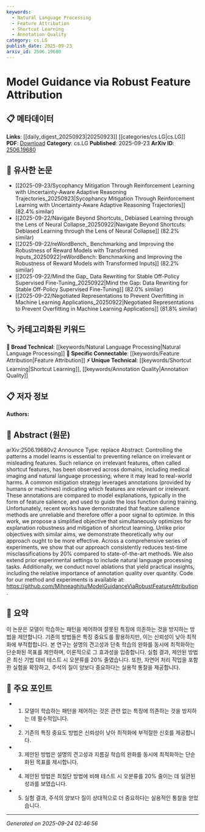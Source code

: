 ```yaml
---
keywords:
  - Natural Language Processing
  - Feature Attribution
  - Shortcut Learning
  - Annotation Quality
category: cs.LG
publish_date: 2025-09-23
arxiv_id: 2506.19680
---
```


<!-- KEYWORD_LINKING_METADATA:
{
  "processed_timestamp": "2025-09-24T02:46:56.117817",
  "vocabulary_version": "1.0",
  "selected_keywords": [
    "Natural Language Processing",
    "Feature Attribution",
    "Shortcut Learning",
    "Annotation Quality"
  ],
  "rejected_keywords": [],
  "similarity_scores": {
    "Natural Language Processing": 0.8,
    "Feature Attribution": 0.77,
    "Shortcut Learning": 0.72,
    "Annotation Quality": 0.7
  },
  "extraction_method": "AI_prompt_based",
  "budget_applied": true,
  "candidates_json": {
    "candidates": [
      {
        "surface": "Natural Language Processing",
        "canonical": "Natural Language Processing",
        "aliases": [
          "NLP"
        ],
        "category": "broad_technical",
        "rationale": "This term is a key domain where the proposed method is applied, enhancing connectivity with related works.",
        "novelty_score": 0.3,
        "connectivity_score": 0.85,
        "specificity_score": 0.7,
        "link_intent_score": 0.8
      },
      {
        "surface": "Feature Salience",
        "canonical": "Feature Attribution",
        "aliases": [
          "Feature Importance",
          "Salience Mapping"
        ],
        "category": "specific_connectable",
        "rationale": "Feature attribution is central to the paper's methodology, linking it to a broader context of model interpretability.",
        "novelty_score": 0.55,
        "connectivity_score": 0.78,
        "specificity_score": 0.82,
        "link_intent_score": 0.77
      },
      {
        "surface": "Shortcut Learning",
        "canonical": "Shortcut Learning",
        "aliases": [
          "Shortcut Features"
        ],
        "category": "unique_technical",
        "rationale": "This concept is uniquely addressed in the paper, providing insights into model training challenges.",
        "novelty_score": 0.65,
        "connectivity_score": 0.6,
        "specificity_score": 0.85,
        "link_intent_score": 0.72
      },
      {
        "surface": "Annotation Quality",
        "canonical": "Annotation Quality",
        "aliases": [
          "Quality of Annotations"
        ],
        "category": "unique_technical",
        "rationale": "The paper highlights the importance of annotation quality, offering a unique perspective on data labeling.",
        "novelty_score": 0.68,
        "connectivity_score": 0.55,
        "specificity_score": 0.8,
        "link_intent_score": 0.7
      }
    ],
    "ban_list_suggestions": [
      "model",
      "method",
      "experiment"
    ]
  },
  "decisions": [
    {
      "candidate_surface": "Natural Language Processing",
      "resolved_canonical": "Natural Language Processing",
      "decision": "linked",
      "scores": {
        "novelty": 0.3,
        "connectivity": 0.85,
        "specificity": 0.7,
        "link_intent": 0.8
      }
    },
    {
      "candidate_surface": "Feature Salience",
      "resolved_canonical": "Feature Attribution",
      "decision": "linked",
      "scores": {
        "novelty": 0.55,
        "connectivity": 0.78,
        "specificity": 0.82,
        "link_intent": 0.77
      }
    },
    {
      "candidate_surface": "Shortcut Learning",
      "resolved_canonical": "Shortcut Learning",
      "decision": "linked",
      "scores": {
        "novelty": 0.65,
        "connectivity": 0.6,
        "specificity": 0.85,
        "link_intent": 0.72
      }
    },
    {
      "candidate_surface": "Annotation Quality",
      "resolved_canonical": "Annotation Quality",
      "decision": "linked",
      "scores": {
        "novelty": 0.68,
        "connectivity": 0.55,
        "specificity": 0.8,
        "link_intent": 0.7
      }
    }
  ]
}
-->

# Model Guidance via Robust Feature Attribution

## 📋 메타데이터

**Links**: [[daily_digest_20250923|20250923]] [[categories/cs.LG|cs.LG]]
**PDF**: [Download](https://arxiv.org/pdf/2506.19680.pdf)
**Category**: cs.LG
**Published**: 2025-09-23
**ArXiv ID**: [2506.19680](https://arxiv.org/abs/2506.19680)

## 🔗 유사한 논문
- [[2025-09-23/Sycophancy Mitigation Through Reinforcement Learning with Uncertainty-Aware Adaptive Reasoning Trajectories_20250923|Sycophancy Mitigation Through Reinforcement Learning with Uncertainty-Aware Adaptive Reasoning Trajectories]] (82.4% similar)
- [[2025-09-22/Navigate Beyond Shortcuts_ Debiased Learning through the Lens of Neural Collapse_20250922|Navigate Beyond Shortcuts: Debiased Learning through the Lens of Neural Collapse]] (82.2% similar)
- [[2025-09-22/reWordBench_ Benchmarking and Improving the Robustness of Reward Models with Transformed Inputs_20250922|reWordBench: Benchmarking and Improving the Robustness of Reward Models with Transformed Inputs]] (82.2% similar)
- [[2025-09-22/Mind the Gap_ Data Rewriting for Stable Off-Policy Supervised Fine-Tuning_20250922|Mind the Gap: Data Rewriting for Stable Off-Policy Supervised Fine-Tuning]] (82.0% similar)
- [[2025-09-22/Negotiated Representations to Prevent Overfitting in Machine Learning Applications_20250922|Negotiated Representations to Prevent Overfitting in Machine Learning Applications]] (81.8% similar)

## 🏷️ 카테고리화된 키워드
**🧠 Broad Technical**: [[keywords/Natural Language Processing|Natural Language Processing]]
**🔗 Specific Connectable**: [[keywords/Feature Attribution|Feature Attribution]]
**⚡ Unique Technical**: [[keywords/Shortcut Learning|Shortcut Learning]], [[keywords/Annotation Quality|Annotation Quality]]

## 📋 저자 정보

**Authors:** 

## 📄 Abstract (원문)

arXiv:2506.19680v2 Announce Type: replace 
Abstract: Controlling the patterns a model learns is essential to preventing reliance on irrelevant or misleading features. Such reliance on irrelevant features, often called shortcut features, has been observed across domains, including medical imaging and natural language processing, where it may lead to real-world harms. A common mitigation strategy leverages annotations (provided by humans or machines) indicating which features are relevant or irrelevant. These annotations are compared to model explanations, typically in the form of feature salience, and used to guide the loss function during training. Unfortunately, recent works have demonstrated that feature salience methods are unreliable and therefore offer a poor signal to optimize. In this work, we propose a simplified objective that simultaneously optimizes for explanation robustness and mitigation of shortcut learning. Unlike prior objectives with similar aims, we demonstrate theoretically why our approach ought to be more effective. Across a comprehensive series of experiments, we show that our approach consistently reduces test-time misclassifications by 20% compared to state-of-the-art methods. We also extend prior experimental settings to include natural language processing tasks. Additionally, we conduct novel ablations that yield practical insights, including the relative importance of annotation quality over quantity. Code for our method and experiments is available at: https://github.com/Mihneaghitu/ModelGuidanceViaRobustFeatureAttribution.

## 📝 요약

이 논문은 모델이 학습하는 패턴을 제어하여 잘못된 특징에 의존하는 것을 방지하는 방법을 제안합니다. 기존의 방법들은 특징 중요도를 활용하지만, 이는 신뢰성이 낮아 최적화에 부적합합니다. 본 연구는 설명의 견고성과 단축 학습의 완화를 동시에 최적화하는 단순화된 목표를 제안하며, 이론적으로 그 효과성을 입증합니다. 실험 결과, 제안된 방법은 최신 기법 대비 테스트 시 오분류를 20% 줄였습니다. 또한, 자연어 처리 작업을 포함한 실험을 확장하고, 주석의 질이 양보다 중요하다는 실용적 통찰을 제공합니다.

## 🎯 주요 포인트

- 1. 모델이 학습하는 패턴을 제어하는 것은 관련 없는 특징에 의존하는 것을 방지하는 데 필수적입니다.
- 2. 기존의 특징 중요도 방법은 신뢰성이 낮아 최적화에 부적절한 신호를 제공합니다.
- 3. 제안된 방법은 설명의 견고성과 지름길 학습의 완화를 동시에 최적화하는 단순화된 목표를 제시합니다.
- 4. 제안된 방법은 최첨단 방법에 비해 테스트 시 오분류를 20% 줄이는 데 일관된 성과를 보였습니다.
- 5. 실험 결과, 주석의 양보다 질이 상대적으로 더 중요하다는 실용적인 통찰을 얻었습니다.


---

*Generated on 2025-09-24 02:46:56*